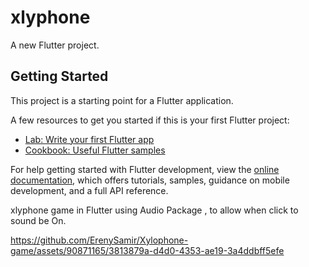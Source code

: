 # xlyphone

A new Flutter project.

## Getting Started

This project is a starting point for a Flutter application.

A few resources to get you started if this is your first Flutter project:

- [Lab: Write your first Flutter app](https://docs.flutter.dev/get-started/codelab)
- [Cookbook: Useful Flutter samples](https://docs.flutter.dev/cookbook)

For help getting started with Flutter development, view the
[online documentation](https://docs.flutter.dev/), which offers tutorials,
samples, guidance on mobile development, and a full API reference.

 xlyphone game in Flutter using Audio Package , to allow when click to sound be On.

https://github.com/ErenySamir/Xylophone-game/assets/90871165/3813879a-d4d0-4353-ae19-3a4ddbff5efe

